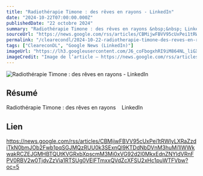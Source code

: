 ```yaml
---
title: "Radiothérapie Timone : des rêves en rayons - LinkedIn"
date: "2024-10-22T07:00:00.000Z"
publishedDate: "22 octobre 2024"
summary: "Radiothérapie Timone : des rêves en rayons &nbsp;&nbsp; LinkedIn"
sourceUrl: "https://news.google.com/rss/articles/CBMijwFBVV95cUxPei1tRWIyLXRaZzdiTkN0bmJOb2Fwb1pqSGJMQzRUU0k3SExnQl9KTDdNbDVnM3huMi1lWWkwakRCZEJGMHBTQUtKVGRxbXpscmM3Mi0xVG92d2l0MkxEdnZNYldVRnFPV0RBV2w0TjdvZzVia1RTSUg0VElFTmxxQVdZcXFSU2xHc1puWTFVbw?oc=5"
permalink: "/clearecondl/2024-10-22-radiotherapie-timone-des-reves-en-rayons-linkedin"
tags: ["CleareconDL", "Google News (LinkedIn)"]
imageUrl: "https://lh3.googleusercontent.com/J6_coFbogxhRI9iM864NL_liGXvsQp2AupsKei7z0cNNfDvGUmWUy20nuUhkREQyrpY4bEeIBuc=s0-w300"
imageCredit: "Image de l’article — https://news.google.com/rss/articles/CBMijwFBVV95cUxPei1tRWIyLXRaZzdiTkN0bmJOb2Fwb1pqSGJMQzRUU0k3SExnQl9KTDdNbDVnM3huMi1lWWkwakRCZEJGMHBTQUtKVGRxbXpscmM3Mi0xVG92d2l0MkxEdnZNYldVRnFPV0RBV2w0TjdvZzVia1RTSUg0VElFTmxxQVdZcXFSU2xHc1puWTFVbw?oc=5"
---
```


![Radiothérapie Timone : des rêves en rayons - LinkedIn](https://lh3.googleusercontent.com/J6_coFbogxhRI9iM864NL_liGXvsQp2AupsKei7z0cNNfDvGUmWUy20nuUhkREQyrpY4bEeIBuc=s0-w300)

## Résumé

Radiothérapie Timone : des rêves en rayons &nbsp;&nbsp; LinkedIn

## Lien

https://news.google.com/rss/articles/CBMijwFBVV95cUxPei1tRWIyLXRaZzdiTkN0bmJOb2Fwb1pqSGJMQzRUU0k3SExnQl9KTDdNbDVnM3huMi1lWWkwakRCZEJGMHBTQUtKVGRxbXpscmM3Mi0xVG92d2l0MkxEdnZNYldVRnFPV0RBV2w0TjdvZzVia1RTSUg0VElFTmxxQVdZcXFSU2xHc1puWTFVbw?oc=5
